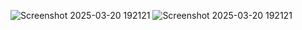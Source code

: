 ![Screenshot 2025-03-20 192121](https://github.com/user-attachments/assets/a598da7b-cc01-428b-bec3-01744f4b707e)
![Screenshot 2025-03-20 192121](https://github.com/user-attachments/assets/ee81c6f9-bd20-4b32-b4f1-1f78b611dd1a)
